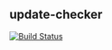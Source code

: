 ## update-checker
[![Build Status](https://travis-ci.org/ThStock/update-checker.svg?branch=master)](https://travis-ci.org/ThStock/update-checker)

